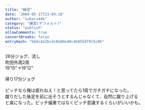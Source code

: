```yaml
---
title: "練習"
date: '2009-05-17T23:09:10'
author: "subaru44k"
category: "練習(デフォルト)"
status: "publish"
allowComments: true
convertBreaks: false
entryHash: "bb8c4a2bc4c0e80e40c4b0558f915c0b"
---
```

26分ジョグ、流し<br>
吹田外周2周<br>
19'15"→19'12"<br>
<br>
帰り17分ジョグ<br>
<br>
ピッチなら俺は疲れねえ！と思ってたら1周でガチガチになった。<br>
蹴りだした後足を前に出そうとするんじゃなくて、自然に蹴り上げる<br>
と楽になった。ピッチ偏重ではなくピッチ意識するくらいがいいかも。
